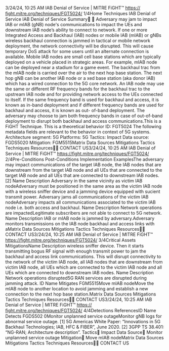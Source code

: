 3/24/24, 10:25 AM IAB Denial of Service | MITRE FiGHT™
https://ﬁght.mitre.org/techniques/FGT5024/ 1/4Home Techniques IAB Denial of Service
IAB Denial of Service
Summary󰅂 󰅂
Adversary may jam to impact IAB or mIAB (gNB) node's
communications to impact the UEs and downstream IAB
node’s ability to connect to network.
If one or more Integrated Access and Backhaul (IAB) nodes or
mobile IAB (mIAB) or gNBs wireless backhaul connection is
jammed in tactical or mobile network deployment, the network
connectivity will be disrupted. This will cause temporary DoS
attack for some users until an alternate connection is
available.
Mobile IAB nodes are small cell base stations which are
typically deployed on a vehicle placed in strategic areas. For
example, mIAB node can be deployed near a stadium for a
game event. The backhaul tra c from the mIAB node is
carried over the air to the next hop base station. The next hop
gNB can be another IAB node or a  xed base station (aka
donor IAB) which has a wired connection to the 5G core
network.
An IAB node may use the same or different RF frequency
bands for the backhaul tra c to the upstream IAB node and
for providing network access to the UEs connected to itself. If
the same frequency band is used for backhaul and access, it
is known as in-band deployment and if different frequency
bands are used for backhaul and access, it is known as out-
of-band deployment. The adversary may choose to jam both
frequency bands in case of out-of-band deployment to disrupt
both backhaul and access communications.This is a FiGHT Technique.
This is a theoretical behavior
ID: FGT5024
The following metadata
fields are relevant to the
behavior in context of 5G
systems.
Architecture segment: 5G
Platforms: 5G
Tactics: Impact
Data source: FGDS5020
Mitigation: FGM5515Matrix Data Sources Mitigations Tactics Techniques Resources󰍝󰇙
CONTACT US3/24/24, 10:25 AM IAB Denial of Service | MITRE FiGHT™
https://ﬁght.mitre.org/techniques/FGT5024/ 2/4Pre-Conditions
Post-Conditions
Implementation ExamplesThe adversary may impact communications of the target IAB
node, the IAB nodes that are downstream from the target IAB
node and all UEs that are connected to the target IAB node
and all UEs that are connected to downstream IAB nodes. [2]
Name Description
Adversary in the same vicinity as
victim IAB nodeAdversary must be
positioned in the same
area as the victim IAB
node with a wireless
sniffer device and a
jamming device
equipped with su cient
transmit power.
Adversary jams all
communications of the victim
IAB nodeAdversary impacts all
communications
associated to the victim
IAB node i.e. both
access and backhaul.
Name Description
Network operations are impactedLegitimate subscribers
are not able to connect
to 5G network.
Name Description
IAB or mIAB node is jammed by
adversary.Adversary monitors
transmissions on the
IAB node backhaul and
access links with aMatrix Data Sources Mitigations Tactics Techniques Resources󰍝󰇙
CONTACT US3/24/24, 10:25 AM IAB Denial of Service | MITRE FiGHT™
https://ﬁght.mitre.org/techniques/FGT5024/ 3/4Critical Assets
MitigationsName Description
wireless sniffer device.
Then it starts
transmitting bogus RF
signal with enough
transmit power to jam
the backhaul and
access link
communications. This
will disrupt connectivity
to the network of the
victim IAB node, all IAB
nodes that are
downstream from
victim IAB node, all UEs
which are connected to
the victim IAB node and
all UEs which are
connected to
downstream IAB nodes.
Name Description
Network operations disrupted5G RAN services are
disrupted during
jamming attack.
ID Name Mitigates
FGM5515Move mIAB nodeMove the mIAB node to
another location to
avoid jamming and
establish a new
connection to the next
hop base station.Matrix Data Sources Mitigations Tactics Techniques Resources󰍝󰇙
CONTACT US3/24/24, 10:25 AM IAB Denial of Service | MITRE FiGHT™
https://ﬁght.mitre.org/techniques/FGT5024/ 4/4Detections
ReferencesID Name Detects
FGDS502
0Monitor unplanned
service outageMonitor gNB logs for
abnormal service
outage.
[1] 5G Americas White Paper: “Innovations in 5G Backhaul
Technologies; IAB, HFC & FIBER”, June 2020.
[2] 3GPP TS 38.401: “NG-RAN; Architecture description”.
Tactics󰅀
Impact
Data Source󰅀
Monitor unplanned service outage
Mitigation󰅀
Move mIAB nodeMatrix Data Sources Mitigations Tactics Techniques Resources󰍝󰇙
CONTACT US